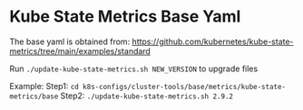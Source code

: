 # Kube State Metrics Base Yaml
The base yaml is obtained from:
https://github.com/kubernetes/kube-state-metrics/tree/main/examples/standard

Run `./update-kube-state-metrics.sh NEW_VERSION` to upgrade files

Example:
Step1: `cd k8s-configs/cluster-tools/base/metrics/kube-state-metrics/base`
Step2: `./update-kube-state-metrics.sh 2.9.2`
